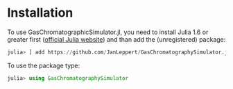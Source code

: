 # Installation

To use GasChromatographicSimulator.jl, you need to install Julia 1.6 or greater first ([official Julia website](https://julialang.org)) and than add the (unregistered) package:

```julia
julia> ] add https://github.com/JanLeppert/GasChromatographySimulator.jl
```

To use the package type:

```julia
julia> using GasChromatographySimulator
```